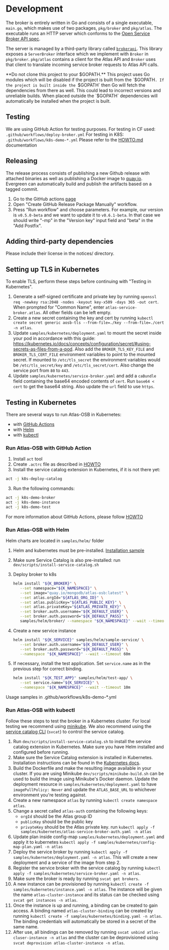 # Development

The broker is entirely written in Go and consists of a single executable, `main.go`, which makes use of two packages, `pkg/broker` and `pkg/atlas`. The executable runs an HTTP server which conforms to the [Open Service Broker API spec](https://github.com/openservicebrokerapi/servicebroker/blob/master/spec.md).

The server is managed by a third-party library called [`brokerapi`](https://github.com/pivotal-cf/brokerapi). This library exposes a `ServerBroker` interface which we implement with `Broker` in `pkg/broker`. `pkg/atlas` contains a client for the Atlas API and `Broker` uses that client to translate incoming service broker requests to Atlas API calls.

**Do not clone this project to your $GOPATH.** This project uses Go modules which will be disabled if the project is built from the `$GOPATH`. If the project is built inside the `$GOPATH` then Go will fetch the dependencies from there as well. This could lead to incorrect versions and unreliable builds. When placed outside the `$GOPATH` dependencies will automatically be installed when the project is built.

## Testing

We are using GitHub Action for testing purposes.
For testing in CF used: `.github/workflows/deploy-broker.yml`
For testing in K8S: `.github/workflows/k8s-demo-*.yml`
Please refer to the [HOWTO.md](https://github.com/mongodb/atlas-osb/blob/master/.github/HOWTO.md) documentation

## Releasing

The release process consists of publishing a new Github release with attached binaries as well as publishing a Docker image to [quay.io](https://quay.io). Evergreen can automatically build and publish the artifacts based on a tagged commit.

1. Go to the GitHub actions [page](https://github.com/mongodb/atlas-osb/actions?query=workflow%3A%22Create+GitHub+Release+Package+Manually%22)
2. Open "Create GitHub Release Package Manually" workflow.
3. Press "Run workflow" and choose parameters.
For example, our version is `v0.5.0-beta` and we want to update it to `v0.6.1-beta`. In that case we should write "-mp" in the "Version key" input field and "beta" in the "Add Postfix".

## Adding third-party dependencies

Please include their license in the notices/ directory.

## Setting up TLS in Kubernetes

To enable TLS, perform these steps before continuing with "Testing in Kubernetes".

1. Generate a self-signed certificate and private key by running `openssl req -newkey rsa:2048 -nodes -keyout key-x509 -days 365 -out cert`.
   When prompted for "Common Name", enter `atlas-service-broker.atlas`. All other fields can be left empty.
2. Create a new secret containing the key and cert by running `kubectl create secret generic aosb-tls --from-file=./key --from-file=./cert -n atlas`.
3. Update `samples/kubernetes/deployment.yaml` to mount the secret inside your pod in accordance with this guide: https://kubernetes.io/docs/concepts/configuration/secret/#using-secrets-as-files-from-a-pod.
   Also add the `BROKER_TLS_KEY_FILE` and `BROKER_TLS_CERT_FILE` environment variables to point to the mounted secret. If mounted to `/etc/tls_secret`
   the environment variables would be `/etc/tls_secret/key` and `/etc/tls_secret/cert`. Also change the service port from `80` to `443`.
4. Update `samples/kubernetes/service-broker.yaml` and add a `caBundle` field containing the base64 encoded contents of `cert`.
   Run `base64 < cert` to get the base64 string. Also update the `url` field to use `https`.

## Testing in Kubernetes

There are several ways to run Atlas-OSB in Kubernetes:

- with [GitHub Actions](https://github.com/mongodb/atlas-osb/blob/master/.github/HOWTO.md#run-atlas-osb-with-github-action)
- with [Helm](https://github.com/mongodb/atlas-osb/blob/master/.github/HOWTO.md#run-atlas-osb-with-helm)
- with [kubectl](https://github.com/mongodb/atlas-osb/blob/master/.github/HOWTO.md#run-atlas-osb-with-kubectl)

### Run Atlas-OSB with GitHub Action

1. Install `act` tool
2. Create `.actrc` file as described in [HOWTO](https://github.com/mongodb/atlas-osb/blob/master/.github/HOWTO.md)
3. Install the service catalog extension in Kubernetes, if it is not there yet:

```bash
act -j k8s-deploy-catalog
```

3. Run the following commands:

```bash
act -j k8s-demo-broker
act -j k8s-demo-instance
act -j k8s-demo-test
```

For more information about GitHub Actions, please follow [HOWTO](https://github.com/mongodb/atlas-osb/blob/master/.github/HOWTO.md)

### Run Atlas-OSB with Helm

Helm charts are located in `samples/helm/` folder

1. Helm and kubernetes must be pre-installed. [Installation sample](https://github.com/mongodb/atlas-osb/blob/master/.github/base-dockerfile/helpers/install_k8s_helm.sh)
2. Make sure Service Catalog is also pre-installed: run `dev/scripts/install-service-catalog.sh`
3. Deploy broker to k8s

   ```bash
   helm install "${K_BROKER}" \
      --set namespace="${K_NAMESPACE}" \
      --set image="quay.io/mongodb/atlas-osb:latest" \
      --set atlas.orgId="${ATLAS_ORG_ID}" \
      --set atlas.publicKey="${ATLAS_PUBLIC_KEY}" \
      --set atlas.privateKey="${ATLAS_PRIVATE_KEY}" \
      --set broker.auth.username="${K_DEFAULT_USER}" \
      --set broker.auth.password="${K_DEFAULT_PASS}" \
      samples/helm/broker/ --namespace "${K_NAMESPACE}" --wait --timeout 10m --create-namespace
   ```

4. Create a new service instance

   ```bash
   helm install "${K_SERVICE}" samples/helm/sample-service/ \
      --set broker.auth.username="${K_DEFAULT_USER}" \
      --set broker.auth.password="${K_DEFAULT_PASS}" \
      --namespace "${K_NAMESPACE}" --wait --timeout 60m
   ```

5. If necessary, install the test application. Set `service.name` as in the previous step for correct binding.

   ```bash
   helm install "${K_TEST_APP}" samples/helm/test-app/ \
      --set service.name="${K_SERVICE}" \
      --namespace "${K_NAMESPACE}" --wait --timeout 10m
   ```

Usage samples in .github/workflows/k8s-demo-*.yml

### Run Atlas-OSB with kubectl

Follow these steps to test the broker in a Kubernetes cluster. For local testing we recommend using [minikube](https://kubernetes.io/docs/setup/learning-environment/minikube/). We also recommend using the [service catalog CLI](https://github.com/kubernetes-sigs/service-catalog/blob/master/docs/cli.md) (`svcat`) to control the service catalog.

1. Run `dev/scripts/install-service-catalog.sh` to install the service catalog extension in Kubernetes.
   Make sure you have Helm installed and configured before running.
2. Make sure the Service Catalog extension is installed in Kubernetes. Installation instructions can
   be found in the [Kubernetes docs](https://kubernetes.io/docs/tasks/service-catalog/install-service-catalog-using-helm/).
3. Build the Dockerfile and make the resulting image available in your cluster. If you are using
   Minikube `dev/scripts/minikube-build.sh` can be used to build the image using Minikube's Docker
   daemon. Update the deployment resource in `samples/kubernetes/deployment.yaml` to have
   `imagePullPolicy: Never` and update the `ATLAS_BASE_URL` to whichever environment you're testing against.
4. Create a new namespace `atlas` by running `kubectl create namespace atlas`.
5. Change a secret called `atlas-auth` containing the following keys:
   - `orgId` should be the Atlas group ID
   - `publicKey` should be the public key
   - `privateKey` should be the Atlas private key.
   run `kubectl apply -f samples/kubernetes/atlas-service-broker-auth.yaml -n atlas`
6. Update plan inside config-map `samples/kubernetes/deployment.yaml`
   and apply it to kubernetes `kubectl apply -f samples/kubernetes/config-map-plan.yaml -n atlas`
6. Deploy the service broker by running `kubectl apply -f samples/kubernetes/deployment.yaml -n atlas`. This will create
   a new deployment and a service of the image from step 2.
7. Register the service broker with the service catalog by running `kubectl apply -f samples/kubernetes/service-broker.yaml -n atlas`.
8. Make sure the broker is ready by running `svcat get brokers`.
9. A new instance can be provisioned by running `kubectl create -f samples/kubernetes/instance.yaml -n atlas`.
   The instance will be given the name `atlas-cluster-instance` and its status can be checked using `svcat get instances -n atlas`.
10. Once the instance is up and running, a binding can be created to gain access. A binding named
   `atlas-cluster-binding` can be created by running `kubectl create -f
   samples/kubernetes/binding.yaml -n atlas`. The binding credentials will automatically be stored in a secret
   of the same name.
11. After use, all bindings can be removed by running `svcat unbind atlas-cluser-instance -n atlas` and the
   cluster can be deprovisioned using `svcat deprovision atlas-cluster-instance -n atlas`.
